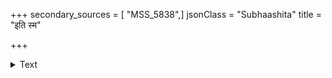 +++
secondary_sources = [ "MSS_5838",]
jsonClass = "Subhaashita"
title = "इति स्म"

+++

<details><summary>Text</summary>

इति स्म राजा नयवर्त्मना व्रजन् समुद्यमी मण्डलशुद्धिमाचरेत्।  
विराजते साधु विशुद्धमण्डलः शरच्छशीव प्रतिरञ्जयन् प्रजाः॥
</details>
